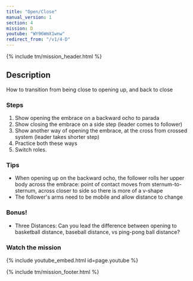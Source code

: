 ```yaml
---
title: "Open/Close"
manual_version: 1
section: 4
mission: D
youtube: "WY96WmX1wnw"
redirect_from: "/v1/4-D"
---
```


{% include tm/mission_header.html %}

## Description

How to transition from being close to opening up, and back to close

### Steps

1. Show opening the embrace on a backward ocho to parada
2. Show closing the embrace on a side step (leader comes to follower) 
3. Show another way of opening the embrace, at the cross from crossed system (leader takes shorter step) 
4. Practice both these ways
5. Switch roles. 

### Tips

* When opening up on the backward ocho, the follower rolls her upper body across the embrace: point of contact moves from sternum-to-sternum, across closer to side so there is more of a v-shape
* The follower's arms need to be mobile and allow distance to change

### Bonus!

* Three Distances: Can you lead the difference between opening to basketball distance, baseball distance, vs ping-pong ball distance?

### Watch the mission

{% include youtube_embed.html id=page.youtube %}

{% include tm/mission_footer.html %}
